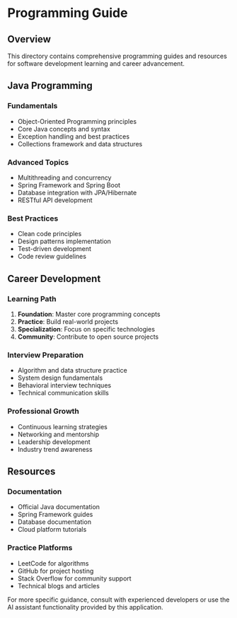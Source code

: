 # Programming Guide

## Overview

This directory contains comprehensive programming guides and resources for software development learning and career advancement.

## Java Programming

### Fundamentals
- Object-Oriented Programming principles
- Core Java concepts and syntax
- Exception handling and best practices
- Collections framework and data structures

### Advanced Topics
- Multithreading and concurrency
- Spring Framework and Spring Boot
- Database integration with JPA/Hibernate
- RESTful API development

### Best Practices
- Clean code principles
- Design patterns implementation
- Test-driven development
- Code review guidelines

## Career Development

### Learning Path
1. **Foundation**: Master core programming concepts
2. **Practice**: Build real-world projects
3. **Specialization**: Focus on specific technologies
4. **Community**: Contribute to open source projects

### Interview Preparation
- Algorithm and data structure practice
- System design fundamentals
- Behavioral interview techniques
- Technical communication skills

### Professional Growth
- Continuous learning strategies
- Networking and mentorship
- Leadership development
- Industry trend awareness

## Resources

### Documentation
- Official Java documentation
- Spring Framework guides
- Database documentation
- Cloud platform tutorials

### Practice Platforms
- LeetCode for algorithms
- GitHub for project hosting
- Stack Overflow for community support
- Technical blogs and articles

For more specific guidance, consult with experienced developers or use the AI assistant functionality provided by this application.